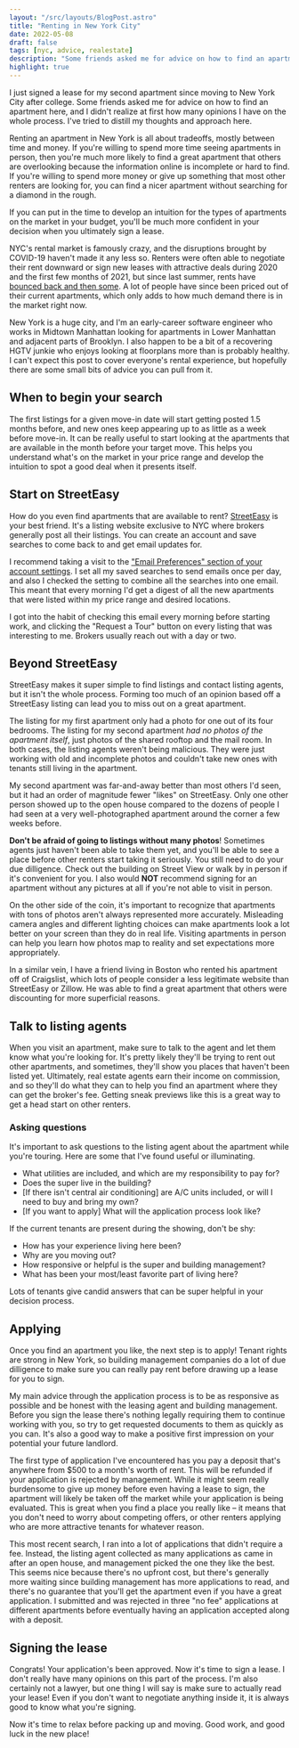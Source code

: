 ```yaml
---
layout: "/src/layouts/BlogPost.astro"
title: "Renting in New York City"
date: 2022-05-08
draft: false
tags: [nyc, advice, realestate]
description: "Some friends asked me for advice on how to find an apartment in NYC, and I didn't realize at first how many opinions I have on the whole process."
highlight: true
---
```


I just signed a lease for my second apartment since moving to New York City after college. Some friends asked me for advice on how to find an apartment here, and I didn't realize at first how many opinions I have on the whole process. I've tried to distill my thoughts and approach here.

Renting an apartment in New York is all about tradeoffs, mostly between time and money. If you're willing to spend more time seeing apartments in person, then you're much more likely to find a great apartment that others are overlooking because the information online is incomplete or hard to find. If you're willing to spend more money or give up something that most other renters are looking for, you can find a nicer apartment without searching for a diamond in the rough.

If you can put in the time to develop an intuition for the types of apartments on the market in your budget, you'll be much more confident in your decision when you ultimately sign a lease.

<!--more-->

NYC's rental market is famously crazy, and the disruptions brought by COVID-19 haven't made it any less so. Renters were often able to negotiate their rent downward or sign new leases with attractive deals during 2020 and the first few months of 2021, but since last summer, rents have [bounced back and then some](https://www.globest.com/2021/08/25/new-york-passes-san-francisco-as-the-most-expensive-rental-market/?slreturn=20220404122002). A lot of people have since been priced out of their current apartments, which only adds to how much demand there is in the market right now.

New York is a huge city, and I'm an early-career software engineer who works in Midtown Manhattan looking for apartments in Lower Manhattan and adjacent parts of Brooklyn. I also happen to be a bit of a recovering HGTV junkie who enjoys looking at floorplans more than is probably healthy. I can't expect this post to cover everyone's rental experience, but hopefully there are some small bits of advice you can pull from it.

## When to begin your search

The first listings for a given move-in date will start getting posted 1.5 months before, and new ones keep appearing up to as little as a week before move-in. It can be really useful to start looking at the apartments that are available in the month before your target move. This helps you understand what's on the market in your price range and develop the intuition to spot a good deal when it presents itself.

## Start on StreetEasy

How do you even find apartments that are available to rent? [StreetEasy](https://streeteasy.com) is your best friend. It's a listing website exclusive to NYC where brokers generally post all their listings. You can create an account and save searches to come back to and get email updates for.

I recommend taking a visit to the ["Email Preferences" section of your account settings](https://streeteasy.com/nyc/user/email_preferences). I set all my saved searches to send emails once per day, and also I checked the setting to combine all the searches into one email. This meant that every morning I'd get a digest of all the new apartments that were listed within my price range and desired locations.

I got into the habit of checking this email every morning before starting work, and clicking the "Request a Tour" button on every listing that was interesting to me. Brokers usually reach out with a day or two.

## Beyond StreetEasy

StreetEasy makes it super simple to find listings and contact listing agents, but it isn't the whole process. Forming too much of an opinion based off a StreetEasy listing can lead you to miss out on a great apartment.

The listing for my first apartment only had a photo for one out of its four bedrooms. The listing for my second apartment _had no photos of the apartment itself_, just photos of the shared rooftop and the mail room. In both cases, the listing agents weren't being malicious. They were just working with old and incomplete photos and couldn't take new ones with tenants still living in the apartment.

My second apartment was far-and-away better than most others I'd seen, but it had an order of magnitude fewer "likes" on StreetEasy. Only one other person showed up to the open house compared to the dozens of people I had seen at a very well-photographed apartment around the corner a few weeks before.

**Don't be afraid of going to listings without many photos**! Sometimes agents just haven't been able to take them yet, and you'll be able to see a place before other renters start taking it seriously. You still need to do your due dilligence. Check out the building on Street View or walk by in person if it's convenient for you. I also would **NOT** recommend signing for an apartment without any pictures at all if you're not able to visit in person.

On the other side of the coin, it's important to recognize that apartments with tons of photos aren't always represented more accurately. Misleading camera angles and different lighting choices can make apartments look a lot better on your screen than they do in real life. Visiting apartments in person can help you learn how photos map to reality and set expectations more appropriately.

In a similar vein, I have a friend living in Boston who rented his apartment off of Craigslist, which lots of people consider a less legitimate website than StreetEasy or Zillow. He was able to find a great apartment that others were discounting for more superficial reasons.

## Talk to listing agents

When you visit an apartment, make sure to talk to the agent and let them know what you're looking for. It's pretty likely they'll be trying to rent out other apartments, and sometimes, they'll show you places that haven't been listed yet. Ultimately, real estate agents earn their income on commission, and so they'll do what they can to help you find an apartment where they can get the broker's fee. Getting sneak previews like this is a great way to get a head start on other renters.

### Asking questions

It's important to ask questions to the listing agent about the apartment while you're touring. Here are some that I've found useful or illuminating.

- What utilities are included, and which are my responsibility to pay for?
- Does the super live in the building?
- [If there isn't central air conditioning] are A/C units included, or will I need to buy and bring my own?
- [If you want to apply] What will the application process look like?

If the current tenants are present during the showing, don't be shy:

- How has your experience living here been?
- Why are you moving out?
- How responsive or helpful is the super and building management?
- What has been your most/least favorite part of living here?

Lots of tenants give candid answers that can be super helpful in your decision process.

## Applying

Once you find an apartment you like, the next step is to apply! Tenant rights are strong in New York, so building management companies do a lot of due dilligence to make sure you can really pay rent before drawing up a lease for you to sign.

My main advice through the application process is to be as responsive as possible and be honest with the leasing agent and building management. Before you sign the lease there's nothing legally requiring them to continue working with you, so try to get requested documents to them as quickly as you can. It's also a good way to make a positive first impression on your potential your future landlord.

The first type of application I've encountered has you pay a deposit that's anywhere from $500 to a month's worth of rent. This will be refunded if your application is rejected by management. While it might seem really burdensome to give up money before even having a lease to sign, the apartment will likely be taken off the market while your application is being evaluated. This is great when you find a place you really like – it means that you don't need to worry about competing offers, or other renters applying who are more attractive tenants for whatever reason.

This most recent search, I ran into a lot of applications that didn't require a fee. Instead, the listing agent collected as many applications as came in after an open house, and management picked the one they like the best. This seems nice because there's no upfront cost, but there's generally more waiting since building management has more applications to read, and there's no guarantee that you'll get the apartment even if you have a great application. I submitted and was rejected in three "no fee" applications at different apartments before eventually having an application accepted along with a deposit.

## Signing the lease

Congrats! Your application's been approved. Now it's time to sign a lease. I don't really have many opinions on this part of the process. I'm also certainly not a lawyer, but one thing I will say is make sure to actually read your lease! Even if you don't want to negotiate anything inside it, it is always good to know what you're signing.

Now it's time to relax before packing up and moving. Good work, and good luck in the new place!

